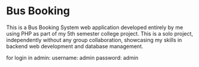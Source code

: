 
# Bus Booking

This is a Bus Booking System web application developed entirely by me using PHP as part of my 5th semester college project. This is a solo project, independently without any group collaboration, showcasing my skills in backend web development and database management.

for login in admin:
username: admin
password: admin
